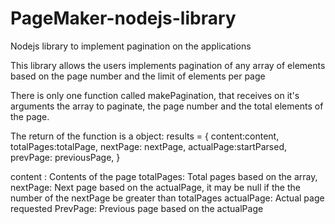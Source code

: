 # PageMaker-nodejs-library
Nodejs library to implement pagination on the applications

This library allows the users implements pagination of any array of elements based on the page number and the limit of elements per page

There is only one function called makePagination, that receives on it's arguments the array to paginate, the page number and the total elements
of the page.

The return of the function is a object:
  results = {
            content:content,
            totalPages:totalPage,
            nextPage: nextPage,
            actualPage:startParsed,
            prevPage: previousPage,
        }
        
   content : Contents of the page
   totalPages: Total pages based on the array,
   nextPage: Next page based on the actualPage, it may be null if the the number of the nextPage be greater than totalPages
   actualPage: Actual page requested
   PrevPage: Previous page based on the actualPage
